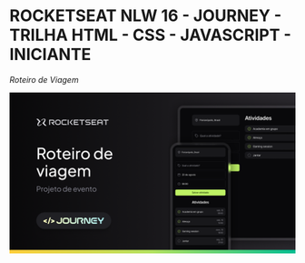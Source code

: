 # ROCKETSEAT NLW 16 - JOURNEY - TRILHA HTML - CSS - JAVASCRIPT - INICIANTE

_Roteiro de Viagem_

<img src="./assets/cover.png">
